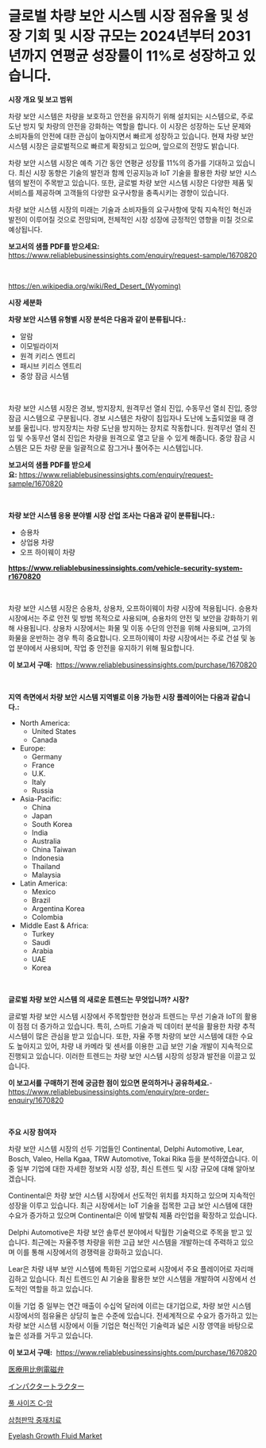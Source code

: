 <p><h1>글로벌 차량 보안 시스템 시장 점유율 및 성장 기회 및 시장 규모는 2024년부터 2031년까지 연평균 성장률이 11%로 성장하고 있습니다.</h1></p><p><strong>시장 개요 및 보고 범위</strong></p>
<p><p>차량 보안 시스템은 차량을 보호하고 안전을 유지하기 위해 설치되는 시스템으로, 주로 도난 방지 및 차량의 안전을 강화하는 역할을 합니다. 이 시장은 성장하는 도난 문제와 소비자들의 안전에 대한 관심이 높아지면서 빠르게 성장하고 있습니다. 현재 차량 보안 시스템 시장은 글로벌적으로 빠르게 확장되고 있으며, 앞으로의 전망도 밝습니다.</p><p>차량 보안 시스템 시장은 예측 기간 동안 연평균 성장률 11%의 증가를 기대하고 있습니다. 최신 시장 동향은 기술의 발전과 함께 인공지능과 IoT 기술을 활용한 차량 보안 시스템의 발전이 주목받고 있습니다. 또한, 글로벌 차량 보안 시스템 시장은 다양한 제품 및 서비스를 제공하며 고객들의 다양한 요구사항을 충족시키는 경향이 있습니다.</p><p>차량 보안 시스템 시장의 미래는 기술과 소비자들의 요구사항에 맞춰 지속적인 혁신과 발전이 이루어질 것으로 전망되며, 전체적인 시장 성장에 긍정적인 영향을 미칠 것으로 예상됩니다.</p></p>
<p><strong>보고서의 샘플 PDF를 받으세요:</strong> <a href="https://www.reliablebusinessinsights.com/enquiry/request-sample/1670820">https://www.reliablebusinessinsights.com/enquiry/request-sample/1670820</a></p>
<p>&nbsp;</p>
<p><a href="https://en.wikipedia.org/wiki/Red_Desert_(Wyoming)">https://en.wikipedia.org/wiki/Red_Desert_(Wyoming)</a></p>
<p><strong>시장 세분화</strong></p>
<p><strong>차량 보안 시스템 유형별 시장 분석은 다음과 같이 분류됩니다.:</strong></p>
<p><ul><li>알람</li><li>이모빌라이저</li><li>원격 키리스 엔트리</li><li>패시브 키리스 엔트리</li><li>중앙 잠금 시스템</li></ul></p>
<p>&nbsp;</p>
<p><p>차량 보안 시스템 시장은 경보, 방지장치, 원격무선 열쇠 진입, 수동무선 열쇠 진입, 중앙 잠금 시스템으로 구분됩니다. 경보 시스템은 차량이 침입자나 도난에 노출되었을 때 경보를 울립니다. 방지장치는 차량 도난을 방지하는 장치로 작동합니다. 원격무선 열쇠 진입 및 수동무선 열쇠 진입은 차량을 원격으로 열고 닫을 수 있게 해줍니다. 중앙 잠금 시스템은 모든 차량 문을 일괄적으로 잠그거나 풀어주는 시스템입니다.</p></p>
<p><strong>보고서의 샘플 PDF를 받으세요:</strong>&nbsp;<a href="https://www.reliablebusinessinsights.com/enquiry/request-sample/1670820">https://www.reliablebusinessinsights.com/enquiry/request-sample/1670820</a></p>
<p>&nbsp;</p>
<p><strong> 차량 보안 시스템 응용 분야별 시장 산업 조사는 다음과 같이 분류됩니다.:</strong></p>
<p><ul><li>승용차</li><li>상업용 차량</li><li>오프 하이웨이 차량</li></ul></p>
<p><strong><a href="https://www.reliablebusinessinsights.com/vehicle-security-system-r1670820">https://www.reliablebusinessinsights.com/vehicle-security-system-r1670820</a></strong></p>
<p>&nbsp;</p>
<p><p>차량 보안 시스템 시장은 승용차, 상용차, 오프하이웨이 차량 시장에 적용됩니다. 승용차 시장에서는 주로 안전 및 방범 목적으로 사용되며, 승용차의 안전 및 보안을 강화하기 위해 사용됩니다. 상용차 시장에서는 화물 및 이동 수단의 안전을 위해 사용되며, 고가의 화물을 운반하는 경우 특히 중요합니다. 오프하이웨이 차량 시장에서는 주로 건설 및 농업 분야에서 사용되며, 작업 중 안전을 유지하기 위해 필요합니다.</p></p>
<p><strong>이 보고서 구매:</strong>&nbsp; <a href="https://www.reliablebusinessinsights.com/purchase/1670820">https://www.reliablebusinessinsights.com/purchase/1670820</a></p>
<p>&nbsp;</p>
<p><strong>지역 측면에서 차량 보안 시스템 지역별로 이용 가능한 시장 플레이어는 다음과 같습니다.:</strong></p>
<p><ul>
    <li>
        North America:
        <ul>
            <li>United States</li>
            <li>Canada</li>
        </ul>
    </li>
    <li>
        Europe:
        <ul>
            <li>Germany</li>
            <li>France</li>
            <li>U.K.</li>
            <li>Italy</li>
            <li>Russia</li>
        </ul>
    </li>
    <li>
        Asia-Pacific:
        <ul>
            <li>China</li>
            <li>Japan</li>
            <li>South Korea</li>
            <li>India</li>
            <li>Australia</li>
            <li>China Taiwan</li>
            <li>Indonesia</li>
            <li>Thailand</li>
            <li>Malaysia</li>
        </ul>
    </li>
    <li>
        Latin America:
        <ul>
            <li>Mexico</li>
            <li>Brazil</li>
            <li>Argentina Korea</li>
            <li>Colombia</li>
        </ul>
    </li>
    <li>
        Middle East & Africa:
        <ul>
            <li>Turkey</li>
            <li>Saudi</li>
            <li>Arabia</li>
            <li>UAE</li>
            <li>Korea</li>
        </ul>
    </li>
    </ul></p>
<p>&nbsp;</p>
<p><strong>글로벌 차량 보안 시스템 의 새로운 트렌드는 무엇입니까? 시장?</strong></p>
<p><p>글로벌 차량 보안 시스템 시장에서 주목할만한 현상과 트렌드는 무선 기술과 IoT의 활용이 점점 더 증가하고 있습니다. 특히, 스마트 기술과 빅 데이터 분석을 활용한 차량 추적 시스템이 많은 관심을 받고 있습니다. 또한, 자율 주행 차량의 보안 시스템에 대한 수요도 높아지고 있어, 차량 내 카메라 및 센서를 이용한 고급 보안 기술 개발이 지속적으로 진행되고 있습니다. 이러한 트렌드는 차량 보안 시스템 시장의 성장과 발전을 이끌고 있습니다.</p></p>
<p><strong>이 보고서를 구매하기 전에 궁금한 점이 있으면 문의하거나 공유하세요.</strong>- <a href="https://www.reliablebusinessinsights.com/enquiry/pre-order-enquiry/1670820">https://www.reliablebusinessinsights.com/enquiry/pre-order-enquiry/1670820</a></p>
<p>&nbsp;</p>
<p><strong>주요 시장 참여자</strong></p>
<p><p>차량 보안 시스템 시장의 선두 기업들인 Continental, Delphi Automotive, Lear, Bosch, Valeo, Hella Kgaa, TRW Automotive, Tokai Rika 등을 분석하였습니다. 이 중 일부 기업에 대한 자세한 정보와 시장 성장, 최신 트렌드 및 시장 규모에 대해 알아보겠습니다.</p><p>Continental은 차량 보안 시스템 시장에서 선도적인 위치를 차지하고 있으며 지속적인 성장을 이루고 있습니다. 최근 시장에서는 IoT 기술을 접목한 고급 보안 시스템에 대한 수요가 증가하고 있으며 Continental은 이에 발맞춰 제품 라인업을 확장하고 있습니다.</p><p>Delphi Automotive은 차량 보안 솔루션 분야에서 탁월한 기술력으로 주목을 받고 있습니다. 최근에는 자율주행 차량을 위한 고급 보안 시스템을 개발하는데 주력하고 있으며 이를 통해 시장에서의 경쟁력을 강화하고 있습니다.</p><p>Lear은 차량 내부 보안 시스템에 특화된 기업으로써 시장에서 주요 플레이어로 자리매김하고 있습니다. 최신 트렌드인 AI 기술을 활용한 보안 시스템을 개발하여 시장에서 선도적인 역할을 하고 있습니다.</p><p>이들 기업 중 일부는 연간 매출이 수십억 달러에 이르는 대기업으로, 차량 보안 시스템 시장에서의 점유율은 상당히 높은 수준에 있습니다. 전세계적으로 수요가 증가하고 있는 차량 보안 시스템 시장에서 이들 기업은 혁신적인 기술력과 넓은 시장 영역을 바탕으로 높은 성과를 거두고 있습니다.</p></p>
<p><strong>이 보고서 구매:</strong>&nbsp;&nbsp;<a href="https://www.reliablebusinessinsights.com/purchase/1670820">https://www.reliablebusinessinsights.com/purchase/1670820</a></p>
<p><p><a href="https://github.com/Fatimaklein1/Market-Research-Report-List-1/blob/main/1322857145925.md">医療用比例電磁弁</a></p><p><a href="https://github.com/CloydAbbott2023/Market-Research-Report-List-2/blob/main/3184867145924.md">インパクタートラクター</a></p><p><a href="https://github.com/johneahan44556754/Market-Research-Report-List-1/blob/main/5088623154459.md">풀 사이즈 C-암</a></p><p><a href="https://github.com/rahat-gis/Market-Research-Report-List-1/blob/main/2497812154458.md">삼첨판막 중재치료</a></p><p><a href="https://github.com/lukmanduiky01/Market-Research-Report-List-1/blob/main/eyelash-growth-fluid-market.md">Eyelash Growth Fluid Market</a></p></p>